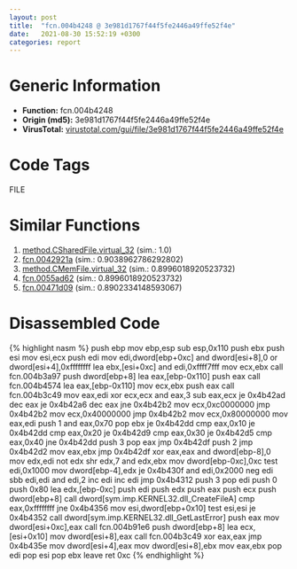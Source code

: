```yaml
---
layout: post
title:  "fcn.004b4248 @ 3e981d1767f44f5fe2446a49ffe52f4e"
date:   2021-08-30 15:52:19 +0300
categories: report
---
```


# Generic Information
- **Function:** fcn.004b4248
- **Origin (md5):** 3e981d1767f44f5fe2446a49ffe52f4e
- **VirusTotal:** [virustotal.com/gui/file/3e981d1767f44f5fe2446a49ffe52f4e][virustotal_ref]

# Code Tags
<span class="tag" id="FILE">FILE</span>


# Similar Functions

1. [method.CSharedFile.virtual\_32][similar_1_ref] (sim.: 1.0)
2. [fcn.0042921a][similar_2_ref] (sim.: 0.9038962786292802)
3. [method.CMemFile.virtual\_32][similar_3_ref] (sim.: 0.8996018920523732)
4. [fcn.0055ad62][similar_4_ref] (sim.: 0.8996018920523732)
5. [fcn.00471d09][similar_5_ref] (sim.: 0.8902334148593067)


# Disassembled Code

{% highlight nasm %}
push ebp
mov ebp,esp
sub esp,0x110
push ebx
push esi
mov esi,ecx
push edi
mov edi,dword[ebp+0xc]
and dword[esi+8],0
or dword[esi+4],0xffffffff
lea ebx,[esi+0xc]
and edi,0xffff7fff
mov ecx,ebx
call fcn.004b3a97
push dword[ebp+8]
lea eax,[ebp-0x110]
push eax
call fcn.004b4574
lea eax,[ebp-0x110]
mov ecx,ebx
push eax
call fcn.004b3c49
mov eax,edi
xor ecx,ecx
and eax,3
sub eax,ecx
je 0x4b42ad
dec eax
je 0x4b42a6
dec eax
jne 0x4b42b2
mov ecx,0xc0000000
jmp 0x4b42b2
mov ecx,0x40000000
jmp 0x4b42b2
mov ecx,0x80000000
mov eax,edi
push 1
and eax,0x70
pop ebx
je 0x4b42dd
cmp eax,0x10
je 0x4b42dd
cmp eax,0x20
je 0x4b42d9
cmp eax,0x30
je 0x4b42d5
cmp eax,0x40
jne 0x4b42dd
push 3
pop eax
jmp 0x4b42df
push 2
jmp 0x4b42d2
mov eax,ebx
jmp 0x4b42df
xor eax,eax
and dword[ebp-8],0
mov edx,edi
not edx
shr edx,7
and edx,ebx
mov dword[ebp-0xc],0xc
test edi,0x1000
mov dword[ebp-4],edx
je 0x4b430f
and edi,0x2000
neg edi
sbb edi,edi
and edi,2
inc edi
inc edi
jmp 0x4b4312
push 3
pop edi
push 0
push 0x80
lea edx,[ebp-0xc]
push edi
push edx
push eax
push ecx
push dword[ebp+8]
call dword[sym.imp.KERNEL32.dll_CreateFileA]
cmp eax,0xffffffff
jne 0x4b4356
mov esi,dword[ebp+0x10]
test esi,esi
je 0x4b4352
call dword[sym.imp.KERNEL32.dll_GetLastError]
push eax
mov dword[esi+0xc],eax
call fcn.004b91e6
push dword[ebp+8]
lea ecx,[esi+0x10]
mov dword[esi+8],eax
call fcn.004b3c49
xor eax,eax
jmp 0x4b435e
mov dword[esi+4],eax
mov dword[esi+8],ebx
mov eax,ebx
pop edi
pop esi
pop ebx
leave 
ret 0xc
{% endhighlight %}


[similar_1_ref]: /report/method.CSharedFile.virtual_32@3e981d1767f44f5fe2446a49ffe52f4e
[similar_2_ref]: /report/fcn.0042921a@7b00dd8f2abf54a73bfb09681334ff78
[similar_3_ref]: /report/method.CMemFile.virtual_32@c60344b51fa39a329b92557d24ff7670
[similar_4_ref]: /report/fcn.0055ad62@c60344b51fa39a329b92557d24ff7670
[similar_5_ref]: /report/fcn.00471d09@d96761eb00d2d97e2b6f5ffffed0b46a
[virustotal_ref]: https://www.virustotal.com/gui/file/3e981d1767f44f5fe2446a49ffe52f4e